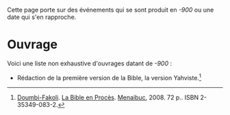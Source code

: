<!-- TITLE: -900 -->
<!-- SUBTITLE: Événements s'étant produit en -900 -->

Cette page porte sur des événements qui se sont produit en *-900* ou une date qui s'en rapproche.

# Ouvrage
Voici une liste non exhaustive d'ouvrages datant de *-900* :
* Rédaction de la première version de la Bible, la version Yahviste.[^1]


[^1]: [Doumbi-Fakoli](/personnalite/homme/polymathe/afrique/nord-ouest/pays/mali/doumbi-fakoli). [La Bible en Procès](/ouvrage/documentaire/la-bible-en-proces). [Menaibuc](/organisme/editeur/menaibuc), 2008. 72 p.. ISBN 2-35349-083-2.